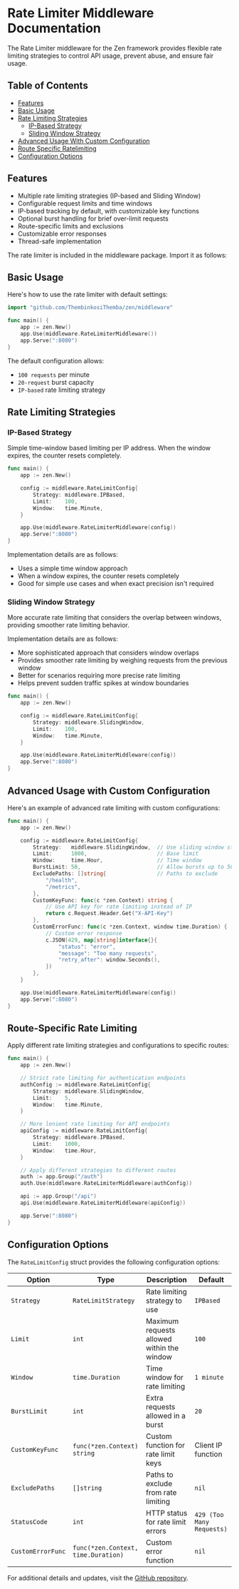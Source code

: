 # Rate Limiter Middleware Documentation

The Rate Limiter middleware for the Zen framework provides flexible rate limiting strategies to control API usage, prevent abuse, and ensure fair usage.

## Table of Contents

- [Features](#Features)
- [Basic Usage](#basic-usage)
- [Rate Limiting Strategies](#rate-limiting-strategies)
  - [IP-Based Strategy](#ip-based-strategy)
  - [Sliding Window Strategy](#sliding-window-strategy)
- [Advanced Usage With Custom Configuration](#advanced-usage-with-custom-configuration)
- [Route Specific Ratelimiting](#route-specific-rate-limiting)
- [Configuration Options](#configuration-options)

## Features

- Multiple rate limiting strategies (IP-based and Sliding Window)
- Configurable request limits and time windows
- IP-based tracking by default, with customizable key functions
- Optional burst handling for brief over-limit requests
- Route-specific limits and exclusions
- Customizable error responses
- Thread-safe implementation

The rate limiter is included in the middleware package. Import it as follows:

## Basic Usage

Here's how to use the rate limiter with default settings:

```go
import "github.com/ThembinkosiThemba/zen/middleware"

func main() {
    app := zen.New()
    app.Use(middleware.RateLimiterMiddleware())
    app.Serve(":8080")
}
```

The default configuration allows:

- `100 requests` per minute
- `20-request` burst capacity
- `IP-based` rate limiting strategy

## Rate Limiting Strategies

### IP-Based Strategy

Simple time-window based limiting per IP address. When the window expires, the counter resets completely.

```go
func main() {
    app := zen.New()

    config := middleware.RateLimitConfig{
        Strategy: middleware.IPBased,
        Limit:    100,
        Window:   time.Minute,
    }

    app.Use(middleware.RateLimiterMiddleware(config))
    app.Serve(":8080")
}
```

Implementation details are as follows:

- Uses a simple time window approach
- When a window expires, the counter resets completely
- Good for simple use cases and when exact precision isn't required

### Sliding Window Strategy

More accurate rate limiting that considers the overlap between windows, providing smoother rate limiting behavior.

Implementation details are as follows:

- More sophisticated approach that considers window overlaps
- Provides smoother rate limiting by weighing requests from the previous window
- Better for scenarios requiring more precise rate limiting
- Helps prevent sudden traffic spikes at window boundaries

```go
func main() {
    app := zen.New()

    config := middleware.RateLimitConfig{
        Strategy: middleware.SlidingWindow,
        Limit:    100,
        Window:   time.Minute,
    }

    app.Use(middleware.RateLimiterMiddleware(config))
    app.Serve(":8080")
}
```

## Advanced Usage with Custom Configuration

Here's an example of advanced rate limiting with custom configurations:

```go
func main() {
    app := zen.New()

    config := middleware.RateLimitConfig{
        Strategy:   middleware.SlidingWindow,  // Use sliding window strategy
        Limit:      1000,                      // Base limit
        Window:     time.Hour,                 // Time window
        BurstLimit: 50,                        // Allow bursts up to 50 extra requests
        ExcludePaths: []string{                // Paths to exclude
            "/health",
            "/metrics",
        },
        CustomKeyFunc: func(c *zen.Context) string {
            // Use API key for rate limiting instead of IP
            return c.Request.Header.Get("X-API-Key")
        },
        CustomErrorFunc: func(c *zen.Context, window time.Duration) {
            // Custom error response
            c.JSON(429, map[string]interface{}{
                "status": "error",
                "message": "Too many requests",
                "retry_after": window.Seconds(),
            })
        },
    }

    app.Use(middleware.RateLimiterMiddleware(config))
    app.Serve(":8080")
}
```

## Route-Specific Rate Limiting

Apply different rate limiting strategies and configurations to specific routes:

```go
func main() {
    app := zen.New()

    // Strict rate limiting for authentication endpoints
    authConfig := middleware.RateLimitConfig{
        Strategy: middleware.SlidingWindow,
        Limit:    5,
        Window:   time.Minute,
    }

    // More lenient rate limiting for API endpoints
    apiConfig := middleware.RateLimitConfig{
        Strategy: middleware.IPBased,
        Limit:    1000,
        Window:   time.Hour,
    }

    // Apply different strategies to different routes
    auth := app.Group("/auth")
    auth.Use(middleware.RateLimiterMiddleware(authConfig))

    api := app.Group("/api")
    api.Use(middleware.RateLimiterMiddleware(apiConfig))

    app.Serve(":8080")
}
```

## Configuration Options

The `RateLimitConfig` struct provides the following configuration options:

| Option            | Type                                | Description                                | Default                   |
| ----------------- | ----------------------------------- | ------------------------------------------ | ------------------------- |
| `Strategy`        | `RateLimitStrategy`                 | Rate limiting strategy to use              | `IPBased`                 |
| `Limit`           | `int`                               | Maximum requests allowed within the window | `100`                     |
| `Window`          | `time.Duration`                     | Time window for rate limiting              | `1 minute`                |
| `BurstLimit`      | `int`                               | Extra requests allowed in a burst          | `20`                      |
| `CustomKeyFunc`   | `func(*zen.Context) string`         | Custom function for rate limit keys        | Client IP function        |
| `ExcludePaths`    | `[]string`                          | Paths to exclude from rate limiting        | `nil`                     |
| `StatusCode`      | `int`                               | HTTP status for rate limit errors          | `429 (Too Many Requests)` |
| `CustomErrorFunc` | `func(*zen.Context, time.Duration)` | Custom error function                      | `nil`                     |

For additional details and updates, visit the [GitHub repository](https://github.com/ThembinkosiThemba/zen).
